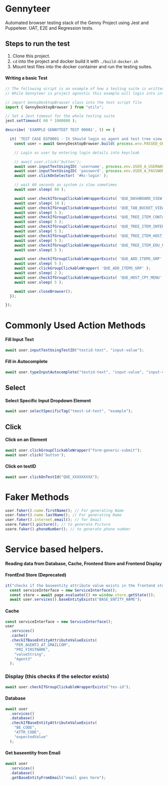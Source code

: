 # Gennyteer

Automated browser testing stack of the Genny Project using Jest and Puppeteer. UAT, E2E and Regression tests.

## Steps to run the test

1. Clone this project.
2. `cd` into the project and docker build it with `./build-docker.sh`
3. Mount test files into the docker container and run the testing suites.

#### Writing a basic Test

```javascript
// The following script is an example of how a testing suite is written
// While Gennyteer is project agnostic this example will login into internmatch and add a hostcompany

// import GennyDesktopBrowser class into the test script file
import { GennyDesktopBrowser } from "utils";

// Set a Jest timeout for the whole testing suite
jest.setTimeout( 60 * 1000000 );

describe( 'EXAMPLE GENNYTEET TEST 00001', () => {

  it( 'TEST CASE EGT0001 - It Should login as agent and test tree view', async () => {
    const user = await GennyDesktopBrowser.build( process.env.PASSED_GENNY_URL );

    // Login as user by entering login details into keycloak

    // await user.click('button');
    await user.inputTextUsingID( 'username', process.env.USER_A_USERNAME );
    await user.inputTextUsingID( 'password', process.env.USER_A_PASSWORD );
    await user.clickOnSelector( '#kc-login' );

    // wait 60 seconds as system is slow sometimes
    await user.sleep( 60 );

    await user.checkIfGroupClickableWrapperExists( 'QUE_DASHBOARD_VIEW' );
    await user.sleep( 10 );
    await user.checkIfGroupClickableWrapperExists( 'QUE_TAB_BUCKET_VIEW' );
    await user.sleep( 5 );
    await user.checkIfGroupClickableWrapperExists( 'QUE_TREE_ITEM_CONTACTS_GRP' );
    await user.sleep( 5 );
    await user.checkIfGroupClickableWrapperExists( 'QUE_TREE_ITEM_INTERNSHIPS_GRP' );
    await user.sleep( 5 );
    await user.checkIfGroupClickableWrapperExists( 'QUE_TREE_ITEM_HOST_COMPANIES_GRP' );
    await user.sleep( 5 );
    await user.checkIfGroupClickableWrapperExists( 'QUE_TREE_ITEM_EDU_PROVIDERS_GRP' );
    await user.sleep( 5 );

    await user.checkIfGroupClickableWrapperExists( 'QUE_ADD_ITEMS_GRP' );
    await user.sleep( 5 );
    await user.clickGroupClickableWrapper( 'QUE_ADD_ITEMS_GRP' );
    await user.sleep( 2 );
    await user.checkIfGroupClickableWrapperExists( 'QUE_HOST_CPY_MENU' );
    await user.sleep( 5 );

    await user.closeBrowser();
  });

});

```

# Commonly Used Action Methods

#### Fill Input Text

```javascript
await user.inputTextUsingTestID("testid-text", "input-value");
```

#### Fill in Autocomplete

```javascript
await user.typeInputAutocomplete("testid-text", "input-value", "input-value-element");
```

## Select

#### Select Specific Input Dropdown Element

```javascript
await user.selectSpecificTag("teest-id-text", "example");
```

## Click

#### Click on an Element

```javascript
await user.clickGroupClickableWrapper("form-generic-submit");
await user.click('button');
```

#### Click on testID

```javascript
await user.clickOnTestId("QUE_XXXXXXXXX");
```

# Faker Methods

```javascript
user.faker().name.firstName(); // For generating Name
user.faker().name.lastName(); // For generating Name
user.faker().internet.email(); // for Email
usere.faker().picture(); // to generate Picture
usere.faker().phoneNumber(); // to generate phone number
```

# Service based helpers.

#### Reading data from Database, Cache, Frontend Store and Frontend Display

#### FrontEnd Store (Deprecated)

```javascript
it("checks if the baseentity attribute value exists in the frontend store", async () => {
  const serviceInterface = new ServiceInterface();
  const store = await page.evaluate(() => window.store.getState());
  await user.services().baseEntityExists("BASE_ENTITY_NAME");
```

#### Cache

```javascript
const serviceInterface = new ServiceInterface();
user
  .services()
  .cache()
  .checkIfBaseEntityAttributeValueExists(
    "PER_AGENT3_AT_GMAILCOM",
    "PRI_FIRSTNAME",
    "valueString",
    "Agent3"
  );
```

### Display (this checks if the selector exists)

```javascript
await user.checkIfGroupClickableWrapperExists("tes-id");
```

#### Database

```javascript
await user
  .services()
  .database()
  .checkIfBaseEntityAttributeValueExists(
    "BE_CODE",
    "ATTR_CODE",
    "expectedValue"
  );
```

#### Get baseentity from Email

```javascript
await user
  .services()
  .database()
  .getBaseEntityFromEmail("email goes here");
```
